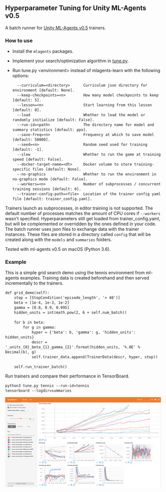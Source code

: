 

## Hyperparameter Tuning for Unity ML-Agents v0.5

A batch runner for [Unity ML-Agents v0.5](https://github.com/Unity-Technologies/ml-agents/releases/tag/0.5.0a) trainers. 

### How to use
* Install the `mlagents` packages.
* Implement your search/optimization algorithm in [tune.py](https://github.com/mbaske/ml-agents-hyperparams/blob/master/tune.py). 
* Run tune.py \<environment\> instead of mlagents-learn with the following options:
							 
        --curriculum=<directory>      Curriculum json directory for environment [default: None].
		--keep-checkpoints=<n>        How many model checkpoints to keep [default: 5].
		--lesson=<n>                  Start learning from this lesson [default: 0].
		--load                        Whether to load the model or randomly initialize [default: False].
		--run-id=<path>               The directory name for model and summary statistics [default: ppo].
		--save-freq=<n>               Frequency at which to save model [default: 50000].
		--seed=<n>                    Random seed used for training [default: -1].
		--slow                        Whether to run the game at training speed [default: False].
		--docker-target-name=<dt>     Docker volume to store training-specific files [default: None].
		--no-graphics                 Whether to run the environment in no-graphics mode [default: False].
		--workers=<n>                 Number of subprocesses / concurrent training sessions [default: 0].
		--trainer-config-path=<file>  Location of the trainer config yaml file [default: trainer_config.yaml].

                
Trainers launch as subprocesses, in editor training is not supported. The default number of processes matches the amount of CPU cores if `--workers` wasn't specified. Hyperparameters still get loaded from trainer_config.yaml, but will be complemented or overridden by the ones defined in your code. The batch runner uses json files to exchange data with the trainer instances. These files are stored in a directory called `config` that will be created along with the `models` and `summaries` folders.

Tested with ml-agents v0.5 on macOS (Python 3.6).

### Example
This is a simple grid search demo using the tennis environment from ml-agents examples. Training data is created beforehand and then served incrementally to the trainers.

	def grid_demo(self):
        stop = [StopCondition('episode_length', '> 40')]
        beta = [1e-4, 1e-3, 1e-2]
        gamma = [0.8, 0.9, 0.995]
        hidden_units = int(math.pow(2, 6 + self.num_batch))

        for b in beta:
            for g in gamma:
                hyper = {'beta': b, 'gamma': g, 'hidden_units': hidden_units}
                descr = '_units_{0}_beta_{1}_gamma_{2}'.format(hidden_units, '%.0E' % Decimal(b), g)
                self.trainer_data.append(TrainerData(descr, hyper, stop))
                
        self.run_trainer_batch()
                
Run trainers and compare their performance in TensorBoard.

	python3 tune.py tennis --run-id=tennis
	tensorboard --logdir=summaries

<img src="images/tensorboard.png" align="middle" width="1849"/>

